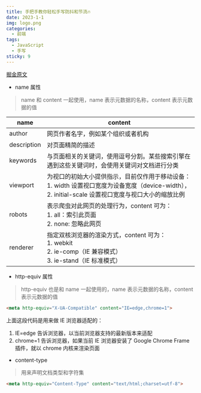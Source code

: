 ```yaml
---
title: 手把手教你轻松手写防抖和节流🔥
date: 2023-1-1
img: logo.png
categories:
  - 前端
tags:
  - JavaScript
  - 手写
sticky: 9
---
```


[掘金原文](https://juejin.cn/post/7089271039842058253?searchId=20240325092953DDC0218125331A81F146)

* name 属性
>name 和 content 一起使用，name 表示元数据的名称，content 表示元数据的值

name | content
-|-
author |网页作者名字，例如某个组织或者机构
description | 对页面精简的描述
keywords | 与页面相关的关键词，使用逗号分割。某些搜索引擎在遇到这些关键词时，会使用关键词对文档进行分类
viewport | 为视口的初始大小提供指示，目前仅作用于移动设备：<br>1. width 设置视口宽度为设备宽度（device-width），<br>2. initial-scale 设置视口宽度与视口大小的缩放比例
robots | 表示爬虫对此网页的处理行为，content 可为：<br>1. all：索引此页面<br>2. none: 忽略此网页
renderer | 指定双核浏览器的渲染方式，content 可为：<br>1. webkit<br>2. ie-comp（IE 兼容模式）<br>3. ie-stand（IE 标准模式）

* http-equiv 属性
>http-equiv 也是和 name 一起使用的，name 表示元数据的名称，content 表示元数据的值

```html
<meta http-equiv="X-UA-Compatible" content="IE=edge,chrome=1">
```
上面这段代码是用来做 IE 浏览器适配的：
1. IE=edge 告诉浏览器，以当前浏览器支持的最新版本来适配
2. chrome=1 告诉浏览器，如果当前 IE 浏览器安装了 Google Chrome Frame 插件，就以 chrome 内核来渲染页面

* content-type 
>用来声明文档类型和字符集

```html
<meta http-equiv="Content-Type" content="text/html;charset=utf-8">
```